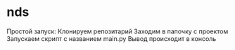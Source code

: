 # nds
Простой запуск:
  Клонируем репозитарий
  Заходим в папочку с проектом
  Запускаем скрипт с названием main.py
  Вывод происходит в консоль
